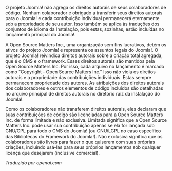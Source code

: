 <!-- Filename: What_has_the_copyright_of_Joomla!%3F / Display title: Direitos Autorais do Joomla! -->

O projeto Joomla! não agrega os direitos autorais de seus colaboradores de código. Nenhum colaborador é obrigado a transferir seus direitos autorais para o Joomla! e cada contribuição individual permanecerá eternamente sob a propriedade de seu autor. Isso também se aplica às traduções dos conjuntos de idioma da Instalação, pois estas, sozinhas, estão incluídas no lançamento principal do Joomla!.

A Open Source Matters Inc., uma organização sem fins lucrativos, detém os ativos do projeto Joomla! e representa os assuntos legais do Joomla!. O projeto Joomla! reivindica direitos autorais sobre a criação total agregada, que é o CMS e o framework. Esses direitos autorais são mantidos pela Open Source Matters Inc. Por isso, cada arquivo no lançamento é marcado como "Copyright - Open Source Matters Inc." Isso não viola os direitos autorais e a propriedade das contribuições individuais. Estas sempre permanecem propriedade dos autores. As atribuições dos direitos autorais dos colaboradores e outros elementos de código incluídos são detalhadas no arquivo principal de direitos autorais no diretório raiz da instalação do Joomla!.

Como os colaboradores não transferem direitos autorais, eles declaram que suas contribuições de código são licenciadas para a Open Source Matters Inc. de forma limitada e não exclusiva. Limitada significa que a Open Source Matters Inc. pode usar sua contribuição apenas se ela for lançada sob GNU/GPL para todo o CMS do Joomla! (ou GNU/LGPL no caso específico das Bibliotecas do Framework do Joomla!). Não exclusiva significa que os colaboradores são livres para fazer o que quiserem com suas próprias criações, incluindo usá-las para seus próprios lançamentos sob qualquer licença que desejarem (inclusive comercial).

*Traduzido por openai.com*
